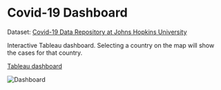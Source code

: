 # Covid-19 Dashboard

Dataset: [Covid-19 Data Repository at Johns Hopkins University](https://github.com/CSSEGISandData/COVID-19)

Interactive Tableau dashboard. Selecting a country on the map will show the cases for that country.

[Tableau dashboard](https://public.tableau.com/views/Covid-19dashboard_16453594573930/Dashboard_1?:language=en-GB&:display_count=n&:origin=viz_share_link)

![Dashboard](https://user-images.githubusercontent.com/100019296/154926556-0b641c62-0e00-4ecd-862b-046d6ffb73fe.png)
